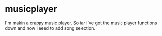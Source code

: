 # musicplayer
I'm makin a crappy music player. So far I've got the music player functions down and now I need to add song selection.
